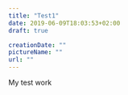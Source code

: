 ```yaml
---
title: "Test1"
date: 2019-06-09T18:03:53+02:00
draft: true

creationDate: ""
pictureName: ""
url: ""
---
```


My test work

